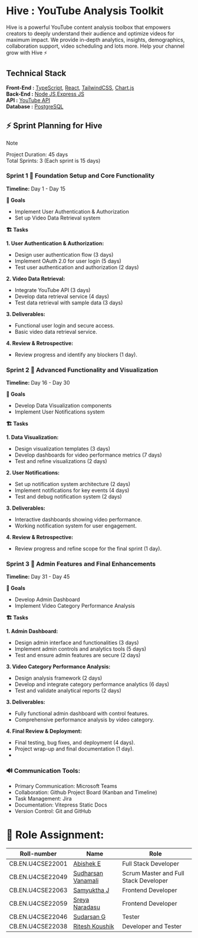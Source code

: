 # Hive : YouTube Analysis Toolkit

Hive is a powerful YouTube content analysis toolbox that empowers creators 
to deeply understand their audience and optimize videos for maximum impact. 
We provide in-depth analytics, insights, demographics, collaboration support,
video scheduling and lots more. Help your channel grow with Hive :zap:

## Technical Stack
**Front-End :** [TypeScript](), [React](), [TailwindCSS](), [Chart.js]()    
**Back-End :** [Node JS](),[Express JS ]()    
**API :** [YouTube API]()    
**Database :** [PostgreSQL]()    

## :zap: Sprint Planning for Hive

> [!NOTE]
> Project Duration: 45 days  
> Total Sprints: 3 (Each sprint is 15 days)

### Sprint 1 :rocket: Foundation Setup and Core Functionality
**Timeline:** Day 1 - Day 15

**:pushpin: Goals**
- Implement User Authentication & Authorization
- Set up Video Data Retrieval system

**:building_construction: Tasks**

**1. User Authentication & Authorization:**
- Design user authentication flow (3 days)
- Implement OAuth 2.0 for user login (5 days)
- Test user authentication and authorization (2 days)

**2. Video Data Retrieval:**
- Integrate YouTube API (3 days)
- Develop data retrieval service (4 days)
- Test data retrieval with sample data (3 days)

**3. Deliverables:**
- Functional user login and secure access.
- Basic video data retrieval service.

**4. Review & Retrospective:**
- Review progress and identify any blockers (1 day).

### Sprint 2 :rocket: Advanced Functionality and Visualization
**Timeline:** Day 16 - Day 30

**:pushpin: Goals**
- Develop Data Visualization components
- Implement User Notifications system

**:building_construction: Tasks**

**1. Data Visualization:**
- Design visualization templates (3 days)
- Develop dashboards for video performance metrics (7 days)
- Test and refine visualizations (2 days)

**2. User Notifications:**
- Set up notification system architecture (2 days)
- Implement notifications for key events (4 days)
- Test and debug notification system (2 days)

**3. Deliverables:**
- Interactive dashboards showing video performance.
- Working notification system for user engagement.

**4. Review & Retrospective:**
- Review progress and refine scope for the final sprint (1 day).

### Sprint 3 :rocket: Admin Features and Final Enhancements
**Timeline:** Day 31 - Day 45

**:pushpin: Goals**
- Develop Admin Dashboard
- Implement Video Category Performance Analysis

**:building_construction: Tasks**

**1. Admin Dashboard:**
- Design admin interface and functionalities (3 days)
- Implement admin controls and analytics tools (5 days)
- Test and ensure admin features are secure (2 days)

**3. Video Category Performance Analysis:**
- Design analysis framework (2 days)
- Develop and integrate category performance analytics (6 days)
- Test and validate analytical reports (2 days)

**3. Deliverables:**
- Fully functional admin dashboard with control features.
- Comprehensive performance analysis by video category.

**4. Final Review & Deployment:**
- Final testing, bug fixes, and deployment (4 days).
- Project wrap-up and final documentation (1 day).
- 
### :loud_sound: Communication Tools:
- Primary Communication: Microsoft Teams
- Collaboration: Github Project Board (Kanban and Timeline)
- Task Management: Jira 
- Documentation: Vitepress Static Docs
- Version Control: Git and GitHub 

# :memo: Role Assignment:

| Roll-number | Name     | Role       |
| ----------- | -------- | ---------- |
| CB.EN.U4CSE22001 | [Abishek E](https://github.com/Abishekmoorthy) | Full Stack Developer |
| CB.EN.U4CSE22049 | [Sudharsan Vanamali](https://github.com/Astrasv) | Scrum Master and Full Stack Developer |
| CB.EN.U4CSE22063 | [Samyuktha J](https://github.com/samyuktha2005) | Frontend Developer |
| CB.EN.U4CSE22059 | [Sreya Naradasu](https://github.com/Sreya205) | Frontend Developer |
| CB.EN.U4CSE22046 | [Sudarsan G](https://github.com/sudarsan0201) | Tester |
| CB.EN.U4CSE22038 | [Ritesh Koushik](https://github.com/IAmRiteshKoushik) | Developer and Tester |
